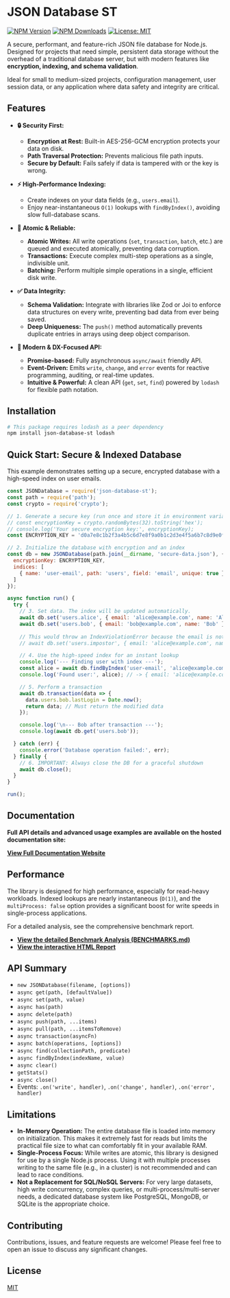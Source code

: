# JSON Database ST

[![NPM Version](https://badge.fury.io/js/json-database-st.svg)](https://badge.fury.io/js/json-database-st)
[![NPM Downloads](https://img.shields.io/npm/dm/json-database-st.svg)](https://www.npmjs.com/package/json-database-st)
[![License: MIT](https://img.shields.io/badge/License-MIT-yellow.svg)](https://opensource.org/licenses/MIT)

A secure, performant, and feature-rich JSON file database for Node.js. Designed for projects that need simple, persistent data storage without the overhead of a traditional database server, but with modern features like **encryption, indexing, and schema validation**.

Ideal for small to medium-sized projects, configuration management, user session data, or any application where data safety and integrity are critical.

## Features

*   **🔒 Security First:**
    *   **Encryption at Rest:** Built-in AES-256-GCM encryption protects your data on disk.
    *   **Path Traversal Protection:** Prevents malicious file path inputs.
    *   **Secure by Default:** Fails safely if data is tampered with or the key is wrong.

*   **⚡ High-Performance Indexing:**
    *   Create indexes on your data fields (e.g., `users.email`).
    *   Enjoy near-instantaneous `O(1)` lookups with `findByIndex()`, avoiding slow full-database scans.

*   **🤝 Atomic & Reliable:**
    *   **Atomic Writes:** All write operations (`set`, `transaction`, `batch`, etc.) are queued and executed atomically, preventing data corruption.
    *   **Transactions:** Execute complex multi-step operations as a single, indivisible unit.
    *   **Batching:** Perform multiple simple operations in a single, efficient disk write.

*   **✅ Data Integrity:**
    *   **Schema Validation:** Integrate with libraries like Zod or Joi to enforce data structures on every write, preventing bad data from ever being saved.
    *   **Deep Uniqueness:** The `push()` method automatically prevents duplicate entries in arrays using deep object comparison.

*   **📢 Modern & DX-Focused API:**
    *   **Promise-based:** Fully asynchronous `async/await` friendly API.
    *   **Event-Driven:** Emits `write`, `change`, and `error` events for reactive programming, auditing, or real-time updates.
    *   **Intuitive & Powerful:** A clean API (`get`, `set`, `find`) powered by `lodash` for flexible path notation.

## Installation

```bash
# This package requires lodash as a peer dependency
npm install json-database-st lodash
```

## Quick Start: Secure & Indexed Database

This example demonstrates setting up a secure, encrypted database with a high-speed index on user emails.

```javascript
const JSONDatabase = require('json-database-st');
const path = require('path');
const crypto = require('crypto');

// 1. Generate a secure key (run once and store it in environment variables)
// const encryptionKey = crypto.randomBytes(32).toString('hex');
// console.log('Your secure encryption key:', encryptionKey);
const ENCRYPTION_KEY = 'd0a7e8c1b2f3a4b5c6d7e8f9a0b1c2d3e4f5a6b7c8d9e0f1a2b3c4d5e6f7a8b9'; // Example key

// 2. Initialize the database with encryption and an index
const db = new JSONDatabase(path.join(__dirname, 'secure-data.json'), {
  encryptionKey: ENCRYPTION_KEY,
  indices: [
    { name: 'user-email', path: 'users', field: 'email', unique: true }
  ]
});

async function run() {
  try {
    // 3. Set data. The index will be updated automatically.
    await db.set('users.alice', { email: 'alice@example.com', name: 'Alice' });
    await db.set('users.bob', { email: 'bob@example.com', name: 'Bob' });
    
    // This would throw an IndexViolationError because the email is not unique
    // await db.set('users.impostor', { email: 'alice@example.com', name: 'Impostor' });

    // 4. Use the high-speed index for an instant lookup
    console.log('--- Finding user with index ---');
    const alice = await db.findByIndex('user-email', 'alice@example.com');
    console.log('Found user:', alice); // -> { email: 'alice@example.com', name: 'Alice' }

    // 5. Perform a transaction
    await db.transaction(data => {
      data.users.bob.lastLogin = Date.now();
      return data; // Must return the modified data
    });

    console.log('\n--- Bob after transaction ---');
    console.log(await db.get('users.bob'));

  } catch (err) {
    console.error('Database operation failed:', err);
  } finally {
    // 6. IMPORTANT: Always close the DB for a graceful shutdown
    await db.close();
  }
}

run();
```

## Documentation

**Full API details and advanced usage examples are available on the hosted documentation site:**

**[View Full Documentation Website](https://sethunthunder111.github.io/json-database-st/)**

## Performance

The library is designed for high performance, especially for read-heavy workloads. Indexed lookups are nearly instantaneous (`O(1)`), and the `multiProcess: false` option provides a significant boost for write speeds in single-process applications.

For a detailed analysis, see the comprehensive benchmark report.

- **[View the detailed Benchmark Analysis (BENCHMARKS.md)](BENCHMARKS.md)**
- **[View the interactive HTML Report](https://sethunthunder111.github.io/json-database-st/benchmarks.html)**

## API Summary

*   `new JSONDatabase(filename, [options])`
*   `async get(path, [defaultValue])`
*   `async set(path, value)`
*   `async has(path)`
*   `async delete(path)`
*   `async push(path, ...items)`
*   `async pull(path, ...itemsToRemove)`
*   `async transaction(asyncFn)`
*   `async batch(operations, [options])`
*   `async find(collectionPath, predicate)`
*   `async findByIndex(indexName, value)`
*   `async clear()`
*   `getStats()`
*   `async close()`
*   Events: `.on('write', handler)`, `.on('change', handler)`, `.on('error', handler)`

## Limitations

*   **In-Memory Operation:** The entire database file is loaded into memory on initialization. This makes it extremely fast for reads but limits the practical file size to what can comfortably fit in your available RAM.
*   **Single-Process Focus:** While writes are atomic, this library is designed for use by a single Node.js process. Using it with multiple processes writing to the same file (e.g., in a cluster) is not recommended and can lead to race conditions.
*   **Not a Replacement for SQL/NoSQL Servers:** For very large datasets, high write concurrency, complex queries, or multi-process/multi-server needs, a dedicated database system like PostgreSQL, MongoDB, or SQLite is the appropriate choice.

## Contributing

Contributions, issues, and feature requests are welcome! Please feel free to open an issue to discuss any significant changes.

## License

[MIT](LICENSE)
